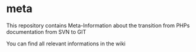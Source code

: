 # meta
This repository contains Meta-Information about the transition from PHPs documentation from SVN to GIT

You can find all relevant informations in the wiki
